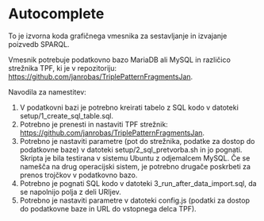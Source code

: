 # Autocomplete

To je izvorna koda grafičnega vmesnika za sestavljanje in izvajanje poizvedb SPARQL.

Vmesnik potrebuje podatkovno bazo MariaDB ali MySQL in različico strežnika TPF, ki je v repozitoriju: https://github.com/janrobas/TriplePatternFragmentsJan.

Navodila za namestitev:
1. V podatkovni bazi je potrebno kreirati tabelo z SQL kodo v datoteki setup/1_create_sql_table.sql.
2. Potrebno je prenesti in nastaviti TPF strežnik: https://github.com/janrobas/TriplePatternFragmentsJan.
3. Potrebno je nastaviti parametre (pot do strežnika, podatke za dostop do podatkovne baze) v datoteki setup/2_sql_pretvorba.sh in jo pognati. Skripta je bila testirana v sistemu Ubuntu z odjemalcem MySQL. Če se namešča na drug operacijski sistem, je potrebno drugače poskrbeti za prenos trojčkov v podatkovno bazo.
4. Potrebno je pognati SQL kodo v datoteki 3_run_after_data_import.sql, da se napolnijo polja z deli URIjev.
5. Potrebno je nastaviti parametre v datoteki config.js (podatki za dostop do podatkovne baze in URL do vstopnega delca TPF).
